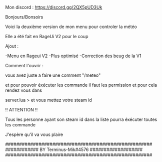 Mon discord : https://discord.gg/2QX5pUD3Uk



Bonjours/Bonsoirs 

Voici la deuxième version de mon menu pour controler la météo 

Elle a été fait en RageUi V2 pour le coup 


Ajout : 

-Menu en Rageui V2
-Plus optimisé 
-Correction des beug de la V1


Comment l'ouvrir  :

vous avez juste a faire une comment "/meteo"

et pour pouvoir éxécuter les commande il faut les permission et pour cela rendez vous dans 


server.lua > et vous mettez votre steam id 

!! ATTENTION !!

Tous les personne ayant son steam id dans la liste pourra éxécuter toutes les commande 

J'espère qu'il va vous plaire 


#####################################################
############ BY Terminus-Mik#4576 ###################
#####################################################


